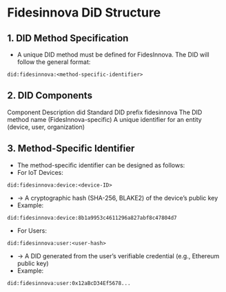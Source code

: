 # Fidesinnova DiD Structure
## 1. DID Method Specification
- A unique DID method must be defined for FidesInnova. The DID will follow the general format:
```
did:fidesinnova:<method-specific-identifier>
```
## 2. DID Components
Component	Description
did	Standard DID prefix
fidesinnova	The DID method name (FidesInnova-specific)
<method-specific-identifier>	A unique identifier for an entity (device, user, organization)
## 3. Method-Specific Identifier
- The method-specific identifier can be designed as follows:
- For IoT Devices:
```
did:fidesinnova:device:<device-ID>
```
- <device-ID> → A cryptographic hash (SHA-256, BLAKE2) of the device’s public key
- Example:
```  
did:fidesinnova:device:8b1a9953c4611296a827abf8c47804d7
```
- For Users:
```
did:fidesinnova:user:<user-hash>
```
- <user-hash> → A DID generated from the user’s verifiable credential (e.g., Ethereum public key)
- Example:
```
did:fidesinnova:user:0x12aBcD34Ef5678...
```
